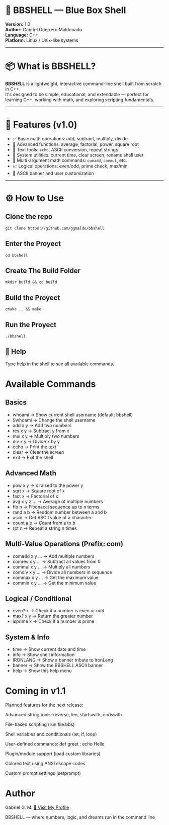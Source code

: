 # 🧠 BBSHELL — Blue Box Shell

**Version:** 1.0  
**Author:** Gabriel Guerrero Maldonado  
**Language:** C++  
**Platform:** Linux / Unix-like systems

---

# 📦 What is BBSHELL?

**BBSHELL** is a lightweight, interactive command-line shell built from scratch in C++.  
It's designed to be simple, educational, and extendable — perfect for learning C++, working with math, and exploring scripting fundamentals.

---

# 🚀 Features (v1.0)

- ✅ Basic math operations: add, subtract, multiply, divide
- 🧠 Advanced functions: average, factorial, power, square root
- 🔣 Text tools: `echo`, ASCII conversion, repeat strings
- 📅 System utilities: current time, clear screen, rename shell user
- 🧮 Multi-argument math commands: `comadd`, `commul`, etc.
- 📈 Logical operations: even/odd, prime check, max/min
- 🎨 ASCII banner and user customization

---

# ⚙️ How to Use
## Clone the repo
```
git clone https://github.com/ggmaldo/bbshell
```
## Enter the Proyect
```
cd bbshell
```
## Create The Build Folder
```
mkdir build && cd build
```
## Build the Proyect
```
cmake .. && make
```
## Run the Proyect
```
./bbshell
```
## 📘 Help

Type help in the shell to see all available commands.

# Available Commands
## Basics

- whoami            → Show current shell username (default: bbshell)
- Swhoami <name>    → Change the shell username
- add x y           → Add two numbers
- res x y           → Subtract y from x
- mul x y           → Multiply two numbers
- div x y           → Divide x by y
- echo <text>       → Print the text
- clear             → Clear the screen
- exit              → Exit the shell

## Advanced Math
- pow x y           → x raised to the power y
- sqrt x            → Square root of x
- fact x            → Factorial of x
- avg x y z ...     → Average of multiple numbers
- fib n             → Fibonacci sequence up to n terms
- rand a b          → Random number between a and b
- ascii <char>      → Get ASCII value of a character
- count a b         → Count from a to b
- rpt n <text>      → Repeat a string n times

## Multi-Value Operations (Prefix: com)
- comadd x y ...    → Add multiple numbers
- comres x y ...    → Subtract all values from 0
- commul x y ...    → Multiply all numbers
- comdiv x y ...    → Divide all numbers in sequence
- commax x y ...    → Get the maximum value
- commin x y ...    → Get the minimum value

## Logical / Conditional
- even? x           → Check if a number is even or odd
- max? x y          → Return the greater number
- isprime x         → Check if a number is prime

## System & Info
- time              → Show current date and time
- info              → Show shell information
- IRONLANG          → Show a banner tribute to IronLang
- banner            → Show the BBSHELL ASCII banner
- help              → Show this help menu

# Coming in v1.1
Planned features for the next release:

Advanced string tools: reverse, len, startswith, endswith

File-based scripting (run file.bbs)

Shell variables and conditionals (let, if, loop)

User-defined commands: def greet : echo Hello

Plugin/module support (load custom libraries)

Colored text using ANSI escape codes

Custom prompt settings (setprompt)

# Author
Gabriel G. M.
[🚀 Visit My Profile](https://github.com/ggmaldo)

BBSHELL — where numbers, logic, and dreams run in the command line

